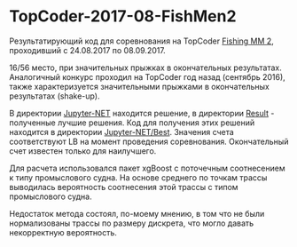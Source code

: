 # TopCoder-2017-08-FishMen2
Результатирующий код для соревнования на TopCoder [Fishing MM 2](https://community.topcoder.com/longcontest/stats/;jsessionid=62C43EC0E9A5BB7896F9583AF02A00A3?module=ViewOverview&rd=16978), проходивший с 24.08.2017 по 08.09.2017.

16/56 место, при значительных прыжках в окончательных результатах. Аналогичный конкурс проходил на TopCoder год назад (сентябрь 2016), также характеризуется значительными прыжками в окончательных результатах (shake-up).

В директории [Jupyter-NET](Jupyter-NET) находится решение, в директории [Result](Result) - полученные лучшие решения. Код для получения этих решений находится в директории [Jupyter-NET/Best](Jupyter-NET/Best). Значения счета соответствуют LB на момент проведения соревнования. Окончательный счет известен только для наилучшего.

Для расчета использовался пакет xgBoost с поточечным соотнесением к типу промыслового судна. На основе среднего по точкам трассы выводилась вероятность соотнесения этой трассы с типом промыслового судна.

Недостаток метода состоял, по-моему мнению, в том что не были нормализованы трассы по размеру дискрета, что могло давать некорректную вероятность.
